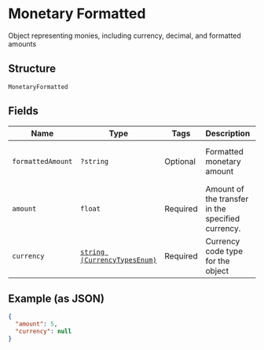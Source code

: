 
# Monetary Formatted

Object representing monies, including currency, decimal, and formatted amounts

## Structure

`MonetaryFormatted`

## Fields

| Name | Type | Tags | Description | Getter | Setter |
|  --- | --- | --- | --- | --- | --- |
| `formattedAmount` | `?string` | Optional | Formatted monetary amount | getFormattedAmount(): ?string | setFormattedAmount(?string formattedAmount): void |
| `amount` | `float` | Required | Amount of the transfer in the specified currency. | getAmount(): float | setAmount(float amount): void |
| `currency` | [`string (CurrencyTypesEnum)`](../../doc/models/currency-types-enum.md) | Required | Currency code type for the object | getCurrency(): string | setCurrency(string currency): void |

## Example (as JSON)

```json
{
  "amount": 5,
  "currency": null
}
```

